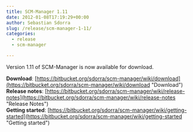 ```yaml
---
title: SCM-Manager 1.11
date: 2012-01-08T17:19:29+00:00
author: Sebastian Sdorra
slug: /release/scm-manager-1-11/
categories:
  - release
  - scm-manager

---
```

Version 1.11 of SCM-Manager is now available for download.

**Download**: [https://bitbucket.org/sdorra/scm-manager/wiki/download](https://bitbucket.org/sdorra/scm-manager/wiki/download "Download")  
**Release notes**: [https://bitbucket.org/sdorra/scm-manager/wiki/release-notes](https://bitbucket.org/sdorra/scm-manager/wiki/release-notes "Release Notes")  
**Getting started**: [https://bitbucket.org/sdorra/scm-manager/wiki/getting-started](https://bitbucket.org/sdorra/scm-manager/wiki/getting-started "Getting started")

